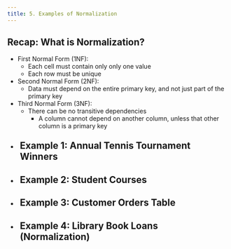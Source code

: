 ```yaml
---
title: 5. Examples of Normalization
---
```


## Recap: What is Normalization?
- First Normal Form (1NF):
  - Each cell must contain only only one value
  - Each row must be unique
- Second Normal Form (2NF):
  - Data must depend on the entire primary key, and not just part of the primary key
- Third Normal Form (3NF):
  - There can be no transitive dependencies
    - A column cannot depend on another column, unless that other column is a primary key

<ul>
  <li>
    <details>
      <summary style="list-style: none;">
        <h2 style="display: inline-flex; margin-top: 10px; padding-left: 5px;">Example 1: Annual Tennis Tournament Winners</h2>
      </summary>
      <ul>
        <li>
          <strong>Original Table</strong>
          <table>
            <caption style="caption-side: top;">Annual Tournament Winners Table (Composite Key)</caption>
            <thead>
              <tr>
                <th>tournament_name</th>
                <th>year</th>
                <th>winner</th>
                <th>winner_dob</th>
              </tr>
            </thead>
            <tbody>
              <tr>
                <td>St. John's Invitational</td>
                <td>2000</td>
                <td>Maxwell House</td>
                <td>July 21, 1990</td>
              </tr>
              <tr>
                <td>Toronto Open</td>
                <td>2010</td>
                <td>George Albertson</td>
                <td>May 1, 1987</td>
              </tr>
              <tr>
                <td>St. John's Invitational</td>
                <td>2011</td>
                <td>Tiffany Masterson</td>
                <td>November 19, 1988</td>
              </tr>
              <tr>
                <td>Vancouver Memorial</td>
                <td>2003</td>
                <td>Steve Miller</td>
                <td>January 30, 1980</td>
              </tr>
            </tbody>
          </table>
        </li>
        <li>
          <details>
            <summary style="list-style: none;">Steps to Normalize</summary>
            <ul style="margin-top: 0px;">
              <li>
                <strong>1NF: Ensure Atomic Values</strong>
                <ul>
                  <li>
                    <details>
                      <summary style="list-style: none;">Step 1: Identify and Remove Non-Atomic Values</summary>
                      <ul style="margin-top: 0px;">
                        <li>The table is in 1NF as each column contains atomic values. The primary key is a composite key of <strong>tournament_name</strong> and <strong>year</strong>.</li>
                      </ul>
                    </details>
                  </li>
                </ul>
              </li>
              <li>
                <strong>2NF: Remove Partial Dependencies</strong>
                <ul>
                  <li>
                    <details>
                      <summary style="list-style: none;">Step 2: Verify Partial Dependencies</summary>
                      <ul style="margin-top: 0px;">
                        <li>The table is in 2NF as all non-key attributes are fully functionally dependent on the composite primary key (<strong>tournament_name</strong> and <strong>year</strong>).</li>
                      </ul>
                    </details>
                  </li>
                </ul>
              </li>
              <li>
                <strong>3NF: Remove Transitive Dependencies</strong>
                <ul>
                  <li>
                    <details>
                      <summary style="list-style: none;">Step 3: Remove Transitive Dependencies</summary>
                      <ul style="margin-top: 0px;">
                        <li>The table is not in 3NF due to the transitive dependency between <strong>winner</strong> and <strong>winner_dob</strong>. To resolve this:</li>
                        <li>
                          <details>
                            <summary style="list-style: none;">Normalization Steps</summary>
                            <ul style="margin-top: 0px;">
                              <li><strong>Create a separate table for winners:</strong></li>
                              <li>
                                <table style="margin-top: 0.5rem;">
                                  <caption style="caption-side: top;">Winners Table</caption>
                                  <thead>
                                    <tr>
                                      <th>winner_id</th>
                                      <th>winner</th>
                                      <th>winner_dob</th>
                                    </tr>
                                  </thead>
                                  <tbody>
                                    <tr>
                                      <td>1</td>
                                      <td>Maxwell House</td>
                                      <td>July 21, 1990</td>
                                    </tr>
                                    <tr>
                                      <td>2</td>
                                      <td>George Albertson</td>
                                      <td>May 1, 1987</td>
                                    </tr>
                                    <tr>
                                      <td>3</td>
                                      <td>Tiffany Masterson</td>
                                      <td>November 19, 1988</td>
                                    </tr>
                                    <tr>
                                      <td>4</td>
                                      <td>Steve Miller</td>
                                      <td>January 30, 1980</td>
                                    </tr>
                                  </tbody>
                                </table>
                              </li>
                              <li><strong>Update the original table to use a foreign key:</strong></li>
                              <li>
                                <table style="margin-top: 0.5rem;">
                                  <caption style="caption-side: top;">Updated Annual Tournament Winners Table</caption>
                                  <thead>
                                    <tr>
                                      <th>tournament_name</th>
                                      <th>year</th>
                                      <th>winner</th>
                                    </tr>
                                  </thead>
                                  <tbody>
                                    <tr>
                                      <td>St. John's Invitational</td>
                                      <td>2000</td>
                                      <td>Maxwell House</td>
                                    </tr>
                                    <tr>
                                      <td>Toronto Open</td>
                                      <td>2010</td>
                                      <td>George Albertson</td>
                                    </tr>
                                    <tr>
                                      <td>St. John's Invitational</td>
                                      <td>2011</td>
                                      <td>Tiffany Masterson</td>
                                    </tr>
                                    <tr>
                                      <td>Vancouver Memorial</td>
                                      <td>2003</td>
                                      <td>Steve Miller</td>
                                    </tr>
                                  </tbody>
                                </table>
                              </li>
                            </ul>
                          </details>
                        </li>
                      </ul>
                    </details>
                  </li>
                </ul>
              </li>
            </ul>
          </details>
        </li>
      </ul>
    </details>
  </li>
  <li>
    <details>
      <summary style="list-style: none;">
        <h2 style="display: inline-flex; margin-top: 10px; padding-left: 5px;">Example 2: Student Courses</h2>
      </summary>
      <ul>
        <li>
          <strong>Original Table:</strong>
          <table>
            <caption style="caption-side: top;">Student Courses Table</caption>
            <thead>
              <tr>
                <th>student_id</th>
                <th>student_name</th>
                <th>courses</th>
              </tr>
            </thead>
            <tbody>
              <tr>
                <td>1</td>
                <td>John Doe</td>
                <td>Math, Science, History</td>
              </tr>
              <tr>
                <td>2</td>
                <td>Jane Smith</td>
                <td>Science, English</td>
              </tr>
              <tr>
                <td>3</td>
                <td>Emily Johnson</td>
                <td>Math, History</td>
              </tr>
              <tr>
                <td>4</td>
                <td>Michael Brown</td>
                <td>English, History</td>
              </tr>
            </tbody>
          </table>
        </li>
        <li>
          <details>
            <summary style="list-style: none;">Steps to Normalize</summary>
            <ul style="margin-top: 0px;">
              <li>
                <strong>1NF: Ensure Atomic Values</strong>
                <ul>
                  <li>
                    <details>
                      <summary style="list-style: none;">Step 1: Identify and Remove Non-Atomic Values</summary>
                      <ul style="margin-top: 0px;">
                        <li>The table is not in 1NF because the <strong>courses</strong> column contains a list of values. Each course should be in its own row.</li>
                        <li>
                          <strong>Normalized Table (1NF):</strong>
                          <table style="margin-top: 0.5rem;">
                            <caption style="caption-side: top;">Student Courses Table (1NF)</caption>
                            <thead>
                              <tr>
                                <th>student_id</th>
                                <th>student_name</th>
                                <th>course</th>
                              </tr>
                            </thead>
                            <tbody>
                              <tr>
                                <td>1</td>
                                <td>John Doe</td>
                                <td>Math</td>
                              </tr>
                              <tr>
                                <td>1</td>
                                <td>John Doe</td>
                                <td>Science</td>
                              </tr>
                              <tr>
                                <td>1</td>
                                <td>John Doe</td>
                                <td>History</td>
                              </tr>
                              <tr>
                                <td>2</td>
                                <td>Jane Smith</td>
                                <td>Science</td>
                              </tr>
                              <tr>
                                <td>2</td>
                                <td>Jane Smith</td>
                                <td>English</td>
                              </tr>
                              <tr>
                                <td>3</td>
                                <td>Emily Johnson</td>
                                <td>Math</td>
                              </tr>
                              <tr>
                                <td>3</td>
                                <td>Emily Johnson</td>
                                <td>History</td>
                              </tr>
                              <tr>
                                <td>4</td>
                                <td>Michael Brown</td>
                                <td>English</td>
                              </tr>
                              <tr>
                                <td>4</td>
                                <td>Michael Brown</td>
                                <td>History</td>
                              </tr>
                            </tbody>
                          </table>
                        </li>
                      </ul>
                    </details>
                  </li>
                </ul>
              </li>
              <li>
                <strong>2NF: Remove Partial Dependencies</strong>
                <ul>
                  <li>
                    <details>
                      <summary style="list-style: none;">Step 2: Identify and Remove Partial Dependencies</summary>
                      <ul style="margin-top: 0px;">
                        <li>The table is now in 1NF but not in 2NF. The <strong>student_name</strong> attribute is dependent only on <strong>student_id</strong> and not on the full composite key (<strong>student_id</strong>, <strong>course</strong>).</li>
                        <li>
                          <details>
                            <summary style="list-style: none;">Normalization Steps</summary>
                            <ul style="margin-top: 0px;">
                              <li><strong>Create a separate table for students:</strong></li>
                              <li>
                                <table style="margin-top: 0.5rem;">
                                  <caption style="caption-side: top;">Students Table</caption>
                                  <thead>
                                    <tr>
                                      <th>student_id</th>
                                      <th>student_name</th>
                                    </tr>
                                  </thead>
                                  <tbody>
                                    <tr>
                                      <td>1</td>
                                      <td>John Doe</td>
                                    </tr>
                                    <tr>
                                      <td>2</td>
                                      <td>Jane Smith</td>
                                    </tr>
                                    <tr>
                                      <td>3</td>
                                      <td>Emily Johnson</td>
                                    </tr>
                                    <tr>
                                      <td>4</td>
                                      <td>Michael Brown</td>
                                    </tr>
                                  </tbody>
                                </table>
                              </li>
                              <li><strong>Update the courses table to use a foreign key:</strong></li>
                              <li>
                                <table style="margin-top: 0.5rem;">
                                  <caption style="caption-side: top;">Courses Table</caption>
                                  <thead>
                                    <tr>
                                      <th>student_id</th>
                                      <th>course</th>
                                    </tr>
                                  </thead>
                                  <tbody>
                                    <tr>
                                      <td>1</td>
                                      <td>Math</td>
                                    </tr>
                                    <tr>
                                      <td>1</td>
                                      <td>Science</td>
                                    </tr>
                                    <tr>
                                      <td>1</td>
                                      <td>History</td>
                                    </tr>
                                    <tr>
                                      <td>2</td>
                                      <td>Science</td>
                                    </tr>
                                    <tr>
                                      <td>2</td>
                                      <td>English</td>
                                    </tr>
                                    <tr>
                                      <td>3</td>
                                      <td>Math</td>
                                    </tr>
                                    <tr>
                                      <td>3</td>
                                      <td>History</td>
                                    </tr>
                                    <tr>
                                      <td>4</td>
                                      <td>English</td>
                                    </tr>
                                    <tr>
                                      <td>4</td>
                                      <td>History</td>
                                    </tr>
                                  </tbody>
                                </table>
                              </li>
                            </ul>
                          </details>
                        </li>
                      </ul>
                    </details>
                  </li>
                </ul>
              </li>
              <li>
                <strong>3NF: Remove Transitive Dependencies</strong>
                <ul>
                  <li>
                    <details>
                      <summary style="list-style: none;">Step 3: Remove Transitive Dependencies</summary>
                      <ul style="margin-top: 0px;">
                        <li>There are no transitive dependencies in the students and courses tables, so we are already in 3NF.</li>
                      </ul>
                    </details>
                  </li>
                </ul>
              </li>
            </ul>
          </details>
        </li>
      </ul>
    </details>
  </li>
  <li>
    <details>
      <summary style="list-style: none;">
        <h2 style="display: inline-flex; margin-top: 10px; padding-left: 5px;">Example 3: Customer Orders Table</h2>
      </summary>
      <ul>
        <li>
          <strong>Original Table:</strong>
          <table>
            <caption style="caption-side: top;">Orders Table</caption>
            <thead>
              <tr>
                <th>Order_ID</th>
                <th>Customer_Name</th>
                <th>Customer_Address</th>
                <th>Order_Date</th>
                <th>Product</th>
                <th>Product_Price</th>
              </tr>
            </thead>
            <tbody>
              <tr>
                <td>1001</td>
                <td>John Smith</td>
                <td>123 Elm St</td>
                <td>2024-01-15</td>
                <td>Laptop</td>
                <td>$1200</td>
              </tr>
              <tr>
                <td>1002</td>
                <td>Jane Doe</td>
                <td>456 Oak St</td>
                <td>2024-01-17</td>
                <td>Smartphone</td>
                <td>$800</td>
              </tr>
              <tr>
                <td>1003</td>
                <td>Emily Johnson</td>
                <td>789 Pine St</td>
                <td>2024-01-20</td>
                <td>Tablet</td>
                <td>$600</td>
              </tr>
              <tr>
                <td>1004</td>
                <td>Michael Brown</td>
                <td>101 Maple St</td>
                <td>2024-01-22</td>
                <td>Monitor</td>
                <td>$200</td>
              </tr>
            </tbody>
          </table>
        </li>
        <li>
          <strong>1NF: Ensure Atomic Values</strong>
          <ul>
            <li>
              <details>
                <summary style="list-style: none;">Step 1: Identify and Remove Non-Atomic Values</summary>
                <ul style="margin-top: 0px;">
                  <li>The table is already in 1NF as each cell contains only atomic values.</li>
                </ul>
              </details>
            </li>
          </ul>
        </li>
        <li>
          <strong>2NF: Remove Partial Dependencies</strong>
          <ul>
            <li>
              <details>
                <summary style="list-style: none;">Step 2: Verify and Remove Partial Dependencies</summary>
                <ul style="margin-top: 0px;">
                  <li>The table is in 2NF because all non-key attributes are fully dependent on the primary key, <strong>Order_ID</strong>.</li>
                </ul>
              </details>
            </li>
          </ul>
        </li>
        <li>
          <strong>3NF: Remove Transitive Dependencies</strong>
          <ul>
            <li>
              <details>
                <summary style="list-style: none;">Step 3: Remove Transitive Dependencies</summary>
                <ul style="margin-top: 0px;">
                  <li><strong>Product_Price</strong> depends on <strong>Product</strong>, not directly on <strong>Order_ID</strong>. As well, <strong>Customer_Address</strong> depends on <strong>Customer_Name</strong>. Thus, there are transitive dependencies.</li>
                  <li>
                    <details>
                      <summary style="list-style: none;">Normalization Steps</summary>
                      <ul style="margin-top: 0px;">
                        <li><strong>Create a separate table for Customers:</strong></li>
                        <li>
                          <table style="margin-top: 0.5rem;">
                            <caption style="caption-side: top;">Customers Table</caption>
                            <thead>
                              <tr>
                                <th>Customer_ID</th>
                                <th>Customer_Name</th>
                                <th>Customer_Address</th>
                              </tr>
                            </thead>
                            <tbody>
                              <tr>
                                <td>1001</td>
                                <td>John Smith</td>
                                <td>123 Elm St</td>
                              </tr>
                              <tr>
                                <td>1002</td>
                                <td>Jane Doe</td>
                                <td>456 Oak St</td>
                              </tr>
                              <tr>
                                <td>1003</td>
                                <td>Emily Johnson</td>
                                <td>789 Pine St</td>
                              </tr>
                              <tr>
                                <td>1004</td>
                                <td>Michael Brown</td>
                                <td>101 Maple St</td>
                              </tr>
                            </tbody>
                          </table>
                        </li>
                        <li><strong>Create a separate table for Products:</strong></li>
                        <li>
                          <table style="margin-top: 0.5rem;">
                            <caption style="caption-side: top;">Products Table</caption>
                            <thead>
                              <tr>
                                <th>Product_ID</th>
                                <th>Product</th>
                                <th>Product_Price</th>
                              </tr>
                            </thead>
                            <tbody>
                              <tr>
                                <td>2001</td>
                                <td>Laptop</td>
                                <td>$1200</td>
                              </tr>
                              <tr>
                                <td>2002</td>
                                <td>Smartphone</td>
                                <td>$800</td>
                              </tr>
                              <tr>
                                <td>2003</td>
                                <td>Tablet</td>
                                <td>$600</td>
                              </tr>
                              <tr>
                                <td>2004</td>
                                <td>Monitor</td>
                                <td>$200</td>
                              </tr>
                            </tbody>
                          </table>
                        </li>
                        <li><strong>Update the Orders table to use foreign keys:</strong></li>
                        <li>
                          <table style="margin-top: 0.5rem;">
                            <caption style="caption-side: top;">Orders Table (3NF)</caption>
                            <thead>
                              <tr>
                                <th>Order_ID</th>
                                <th>Order_Date</th>
                                <th>Customer_ID</th>
                                <th>Product_ID</th>
                              </tr>
                            </thead>
                            <tbody>
                              <tr>
                                <td>1001</td>
                                <td>2024-01-15</td>
                                <td>1001</td>
                                <td>2001</td>
                              </tr>
                              <tr>
                                <td>1002</td>
                                <td>2024-01-17</td>
                                <td>1002</td>
                                <td>2002</td>
                              </tr>
                              <tr>
                                <td>1003</td>
                                <td>2024-01-20</td>
                                <td>1003</td>
                                <td>2003</td>
                              </tr>
                              <tr>
                                <td>1004</td>
                                <td>2024-01-22</td>
                                <td>1004</td>
                                <td>2004</td>
                              </tr>
                            </tbody>
                          </table>
                        </li>
                      </ul>
                    </details>
                  </li>
                </ul>
              </details>
            </li>
          </ul>
        </li>
      </ul>
    </details>
  </li>
  <li>
    <details>
      <summary style="list-style: none;">
        <h2 style="display: inline-flex; margin-top: 10px; padding-left: 5px;">Example 4: Library Book Loans (Normalization)</h2>
      </summary>
      <ul>
        <li>
          <strong>Original Table (Not in 1NF):</strong>
          <table>
            <caption style="caption-side: top;">Library Book Loans Table</caption>
            <thead>
              <tr>
                <th>Loan_ID</th>
                <th>Borrower_Name</th>
                <th>Books_Borrowed</th>
                <th>Loan_Date</th>
              </tr>
            </thead>
            <tbody>
              <tr>
                <td>2001</td>
                <td>Emily Clark</td>
                <td>"Introduction to Programming", "Data Structures"</td>
                <td>2024-02-01</td>
              </tr>
              <tr>
                <td>2002</td>
                <td>John Doe</td>
                <td>"Advanced Algorithms", "Computer Networks"</td>
                <td>2024-02-05</td>
              </tr>
              <tr>
                <td>2003</td>
                <td>Sophie Adams</td>
                <td>"Database Systems", "Operating Systems"</td>
                <td>2024-02-10</td>
              </tr>
              <tr>
                <td>2004</td>
                <td>Michael Lee</td>
                <td>"Web Development", "Software Engineering"</td>
                <td>2024-02-15</td>
              </tr>
            </tbody>
          </table>
        </li>
        <li>
          <strong>1NF: Ensure Atomic Values</strong>
          <ul>
            <li>
              <details>
                <summary style="list-style: none;">Step 1: Identify and Remove Non-Atomic Values</summary>
                <ul style="margin-top: 0px;">
                  <li>The table is not in 1NF because the <strong>Books_Borrowed</strong> column contains multiple values in a single cell.</li>
                  <li>
                    <details>
                      <summary style="list-style: none;">Normalization Steps</summary>
                      <ul style="margin-top: 0px;">
                        <li><strong>Normalize to 1NF:</strong> Separate each book into its own row.</li>
                        <li>
                          <table style="margin-top: 0.5rem;">
                            <caption style="caption-side: top;">Library Book Loans Table (1NF)</caption>
                            <thead>
                              <tr>
                                <th>Loan_ID</th>
                                <th>Borrower_Name</th>
                                <th>Book_Title</th>
                                <th>Loan_Date</th>
                              </tr>
                            </thead>
                            <tbody>
                              <tr>
                                <td>2001</td>
                                <td>Emily Clark</td>
                                <td>Introduction to Programming</td>
                                <td>2024-02-01</td>
                              </tr>
                              <tr>
                                <td>2001</td>
                                <td>Emily Clark</td>
                                <td>Data Structures</td>
                                <td>2024-02-01</td>
                              </tr>
                              <tr>
                                <td>2002</td>
                                <td>John Doe</td>
                                <td>Advanced Algorithms</td>
                                <td>2024-02-05</td>
                              </tr>
                              <tr>
                                <td>2002</td>
                                <td>John Doe</td>
                                <td>Computer Networks</td>
                                <td>2024-02-05</td>
                              </tr>
                              <tr>
                                <td>2003</td>
                                <td>Sophie Adams</td>
                                <td>Database Systems</td>
                                <td>2024-02-10</td>
                              </tr>
                              <tr>
                                <td>2003</td>
                                <td>Sophie Adams</td>
                                <td>Operating Systems</td>
                                <td>2024-02-10</td>
                              </tr>
                              <tr>
                                <td>2004</td>
                                <td>Michael Lee</td>
                                <td>Web Development</td>
                                <td>2024-02-15</td>
                              </tr>
                              <tr>
                                <td>2004</td>
                                <td>Michael Lee</td>
                                <td>Software Engineering</td>
                                <td>2024-02-15</td>
                              </tr>
                            </tbody>
                          </table>
                        </li>
                      </ul>
                    </details>
                  </li>
                </ul>
              </details>
            </li>
          </ul>
        </li>
        <li>
          <strong>2NF: Remove Partial Dependencies</strong>
          <ul>
            <li>
              <details>
                <summary style="list-style: none;">Step 2: Verify and Remove Partial Dependencies</summary>
                <ul style="margin-top: 0px;">
                  <li>The table is not in 2NF because the <strong>Borrower_Name</strong> is dependent only on part of the composite key (<strong>Loan_ID</strong>) and not on the entire composite key (<strong>Loan_ID, Book_Title</strong>).</li>
                  <li>
                    <details>
                      <summary style="list-style: none;">Normalization Steps</summary>
                      <ul style="margin-top: 0px;">
                        <li><strong>Create a separate table for Borrowers:</strong></li>
                        <li>
                          <table style="margin-top: 0.5rem;">
                            <caption style="caption-side: top;">Borrowers Table</caption>
                            <thead>
                              <tr>
                                <th>Loan_ID</th>
                                <th>Borrower_Name</th>
                              </tr>
                            </thead>
                            <tbody>
                              <tr>
                                <td>2001</td>
                                <td>Emily Clark</td>
                              </tr>
                              <tr>
                                <td>2002</td>
                                <td>John Doe</td>
                              </tr>
                              <tr>
                                <td>2003</td>
                                <td>Sophie Adams</td>
                              </tr>
                              <tr>
                                <td>2004</td>
                                <td>Michael Lee</td>
                              </tr>
                            </tbody>
                          </table>
                        </li>
                        <li><strong>Update the Loans table to use foreign keys:</strong></li>
                        <li>
                          <table style="margin-top: 0.5rem;">
                            <caption style="caption-side: top;">Loans Table (2NF)</caption>
                            <thead>
                              <tr>
                                <th>Loan_ID</th>
                                <th>Book_Title</th>
                                <th>Loan_Date</th>
                              </tr>
                            </thead>
                            <tbody>
                              <tr>
                                <td>2001</td>
                                <td>Introduction to Programming</td>
                                <td>2024-02-01</td>
                              </tr>
                              <tr>
                                <td>2001</td>
                                <td>Data Structures</td>
                                <td>2024-02-01</td>
                              </tr>
                              <tr>
                                <td>2002</td>
                                <td>Advanced Algorithms</td>
                                <td>2024-02-05</td>
                              </tr>
                              <tr>
                                <td>2002</td>
                                <td>Computer Networks</td>
                                <td>2024-02-05</td>
                              </tr>
                              <tr>
                                <td>2003</td>
                                <td>Database Systems</td>
                                <td>2024-02-10</td>
                              </tr>
                              <tr>
                                <td>2003</td>
                                <td>Operating Systems</td>
                                <td>2024-02-10</td>
                              </tr>
                              <tr>
                                <td>2004</td>
                                <td>Web Development</td>
                                <td>2024-02-15</td>
                              </tr>
                              <tr>
                                <td>2004</td>
                                <td>Software Engineering</td>
                                <td>2024-02-15</td>
                              </tr>
                            </tbody>
                          </table>
                        </li>
                      </ul>
                    </details>
                  </li>
                </ul>
              </details>
            </li>
          </ul>
        </li>
        <li>
          <strong>3NF: Remove Transitive Dependencies</strong>
          <ul>
            <li>
              <details>
                <summary style="list-style: none;">Step 3: Remove Transitive Dependencies</summary>
                <ul style="margin-top: 0px;">
                  <li>There are no transitive dependencies in the borrowers or the loans tables, so we are already in 3NF.</li>
                </ul>
              </details>
            </li>
          </ul>
        </li>
      </ul>
    </details>
  </li>
</ul>